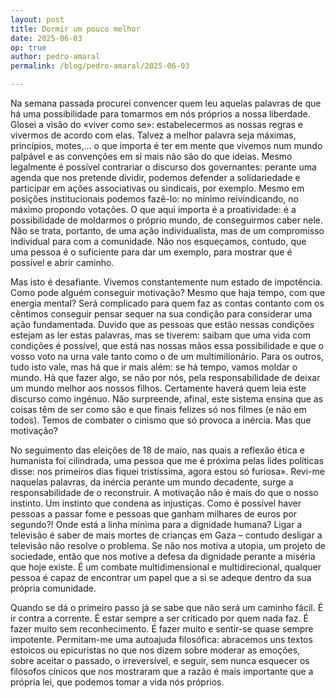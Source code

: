 ```yaml
---
layout: post
title: Dormir um pouco melhor
date: 2025-06-03
op: true
author: pedro-amaral
permalink: /blog/pedro-amaral/2025-06-03

---
```

Na semana passada procurei convencer quem leu aquelas palavras de que há uma possibilidade para tomarmos em nós próprios a nossa liberdade. Glosei a visão do «viver como se»: estabelecermos as nossas regras e vivermos de acordo com elas. Talvez a melhor palavra seja máximas, princípios, motes,… o que importa é ter em mente que vivemos num mundo palpável e as convenções em si mais não são do que ideias. Mesmo legalmente é possível contrariar o discurso dos governantes: perante uma agenda que nos pretende dividir, podemos defender a solidariedade e participar em ações associativas ou sindicais, por exemplo. Mesmo em posições institucionais podemos fazê-lo: no mínimo reivindicando, no máximo propondo votações. O que aqui importa é a proatividade: é a possibilidade de moldarmos o próprio mundo, de conseguirmos caber nele. Não se trata, portanto, de uma ação individualista, mas de um compromisso individual para com a comunidade. Não nos esqueçamos, contudo, que uma pessoa é o suficiente para dar um exemplo, para mostrar que é possível e abrir caminho.

Mas isto é desafiante. Vivemos constantemente num estado de impotência. Como pode alguém conseguir motivação? Mesmo que haja tempo, com que energia mental? Será complicado para quem faz as contas contanto com os cêntimos conseguir pensar sequer na sua condição para considerar uma ação fundamentada. Duvido que as pessoas que estão nessas condições estejam as ler estas palavras, mas se tiverem: saibam que uma vida com condições é possível, que está nas nossas mãos essa possibilidade e que o vosso voto na urna vale tanto como o de um multimilionário. Para os outros, tudo isto vale, mas há que ir mais além: se há tempo, vamos moldar o mundo. Há que fazer algo, se não por nós, pela responsabilidade de deixar um mundo melhor aos nossos filhos. Certamente haverá quem leia este discurso como ingénuo. Não surpreende, afinal, este sistema ensina que as coisas têm de ser como são e que finais felizes só nos filmes (e não em todos). Temos de combater o cinismo que só provoca a inércia. Mas que motivação?

No seguimento das eleições de 18 de maio, nas quais a reflexão ética e humanista foi cilindrada, uma pessoa que me é próxima pelas lides políticas disse: nos primeiros dias fiquei tristíssima, agora estou só furiosa». Revi-me naquelas palavras, da inércia perante um mundo decadente, surge a responsabilidade de o reconstruir. A motivação não é mais do que o nosso instinto. Um instinto que condena as injustiças. Como é possível haver pessoas a passar fome e pessoas que ganham milhares de euros por segundo?! Onde está a linha mínima para a dignidade humana? Ligar a televisão é saber de mais mortes de crianças em Gaza – contudo desligar a televisão não resolve o problema. Se não nos motiva a utopia, um projeto de sociedade, então que nos motive a defesa da dignidade perante a miséria que hoje existe. É um combate multidimensional e multidirecional, qualquer pessoa é capaz de encontrar um papel que a si se adeque dentro da sua própria comunidade.

Quando se dá o primeiro passo já se sabe que não será um caminho fácil. É ir contra a corrente. É estar sempre a ser criticado por quem nada faz. É fazer muito sem reconhecimento. É fazer muito e sentir-se quase sempre impotente. Permitam-me uma autoajuda filosófica: abracemos uns textos estoicos ou epicuristas no que nos dizem sobre moderar as emoções, sobre aceitar o passado, o irreversível, e seguir, sem nunca esquecer os filósofos cínicos que nos mostraram que a razão é mais importante que a própria lei, que podemos tomar a vida nós próprios.
